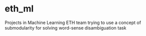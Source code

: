 eth_ml
======

Projects in Machine Learning ETH team trying to use a concept of submodularity for solving word-sense disambiguation task
